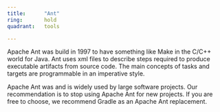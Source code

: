 ```yaml
---
title:      "Ant"
ring:       hold
quadrant:   tools

---
```

Apache Ant was build in 1997 to have something like Make in the C/C++ world for Java. Ant uses xml files to describe steps required to produce executable artifacts from source code. The main concepts of tasks and targets are programmable in an imperative style.

Apache Ant was and is widely used by large software projects. Our recommendation is to stop using Apache Ant for new projects. If you are free to choose, we recommend Gradle as an Apache Ant replacement.
